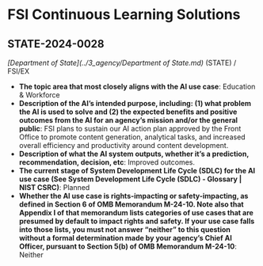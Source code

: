 # FSI Continuous Learning Solutions
## STATE-2024-0028
_[Department of State](../3_agency/Department of State.md)_ (STATE) / FSI/EX


+ **The topic area that most closely aligns with the AI use case**: Education & Workforce
+ **Description of the AI’s intended purpose, including: (1) what problem the AI is used to solve and (2) the expected benefits and positive outcomes from the AI for an agency’s mission and/or the general public**: FSI plans to sustain our AI action plan approved by the Front Office to promote content generation, analytical tasks, and increased overall efficiency and productivity around content development.
+ **Description of what the AI system outputs, whether it’s a prediction, recommendation, decision, etc**: Improved outcomes.
+ **The current stage of System Development Life Cycle (SDLC) for the AI use case (See System Development Life Cycle (SDLC) - Glossary | NIST CSRC)**: Planned
+ **Whether the AI use case is rights-impacting or safety-impacting, as defined in Section 6 of OMB Memorandum M-24-10. Note also that Appendix I of that memorandum lists categories of use cases that are presumed by default to impact rights and safety. If your use case falls into those lists, you must not answer “neither” to this question without a formal determination made by your agency’s Chief AI Officer, pursuant to Section 5(b) of OMB Memorandum M-24-10**: Neither